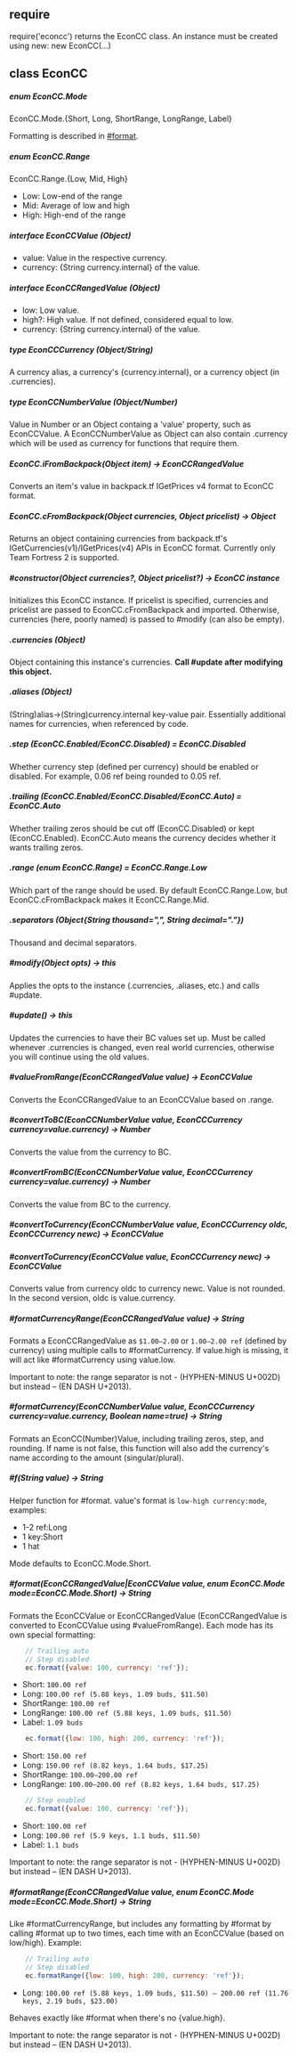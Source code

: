 ## require
require('econcc') returns the EconCC class.
An instance must be created using new: new EconCC(...)

## class EconCC
##### enum EconCC.Mode
EconCC.Mode.{Short, Long, ShortRange, LongRange, Label}

Formatting is described in [#format](#formateconccrangedvalueeconccvalue-value-enum-econccmode-modeeconccmodeshort---string).

##### enum EconCC.Range
EconCC.Range.{Low, Mid, High}
* Low: Low-end of the range
* Mid: Average of low and high
* High: High-end of the range

##### interface EconCCValue (Object)
* value: Value in the respective currency.
* currency: {String currency.internal} of the value.

##### interface EconCCRangedValue (Object)
* low: Low value.
* high?: High value. If not defined, considered equal to low.
* currency: {String currency.internal} of the value.

##### type EconCCCurrency (Object/String)
A currency alias, a currency's {currency.internal}, or a currency object (in .currencies).

##### type EconCCNumberValue (Object/Number)
Value in Number or an Object containg a 'value' property, such as EconCCValue. A EconCCNumberValue as Object can also contain .currency which will be used as currency for functions that require them.

##### EconCC.iFromBackpack(Object item) -> EconCCRangedValue
Converts an item's value in backpack.tf IGetPrices v4 format to EconCC format.
##### EconCC.cFromBackpack(Object currencies, Object pricelist) -> Object
Returns an object containing currencies from backpack.tf's IGetCurrencies(v1)/IGetPrices(v4) APIs in EconCC format. Currently only Team Fortress 2 is supported.

##### #constructor(Object currencies?, Object pricelist?) -> EconCC instance
Initializes this EconCC instance. If pricelist is specified, currencies and pricelist are passed to EconCC.cFromBackpack and imported. Otherwise, currencies (here, poorly named) is passed to #modify (can also be empty).
##### .currencies (Object)
Object containing this instance's currencies. **Call #update after modifying this object.**
##### .aliases (Object)
(String)alias->(String)currency.internal key-value pair. Essentially additional names for currencies, when referenced by code.
##### .step (EconCC.Enabled/EconCC.Disabled) = EconCC.Disabled
Whether currency step (defined per currency) should be enabled or disabled. For example, 0.06 ref being rounded to 0.05 ref.
##### .trailing (EconCC.Enabled/EconCC.Disabled/EconCC.Auto) = EconCC.Auto
Whether trailing zeros should be cut off (EconCC.Disabled) or kept (EconCC.Enabled). EconCC.Auto means the currency decides whether it wants trailing zeros.
##### .range (enum EconCC.Range) = EconCC.Range.Low
Which part of the range should be used. By default EconCC.Range.Low, but EconCC.cFromBackpack makes it EconCC.Range.Mid.
##### .separators (Object{String thousand=",", String decimal="."})
Thousand and decimal separators.

##### #modify(Object opts) -> this
Applies the opts to the instance (.currencies, .aliases, etc.) and calls #update.
##### #update() -> this
Updates the currencies to have their BC values set up. Must be called whenever .currencies is changed, even real world currencies, otherwise you will continue using the old values.

##### #valueFromRange(EconCCRangedValue value) -> EconCCValue
Converts the EconCCRangedValue to an EconCCValue based on .range.

##### #convertToBC(EconCCNumberValue value, EconCCCurrency currency=value.currency) -> Number
Converts the value from the currency to BC.

##### #convertFromBC(EconCCNumberValue value, EconCCCurrency currency=value.currency) -> Number
Converts the value from BC to the currency.

##### #convertToCurrency(EconCCNumberValue value, EconCCCurrency oldc, EconCCCurrency newc) -> EconCCValue
##### #convertToCurrency(EconCCValue value, EconCCCurrency newc) -> EconCCValue
Converts value from currency oldc to currency newc. Value is not rounded. In the second version, oldc is value.currency.

##### #formatCurrencyRange(EconCCRangedValue value) -> String
Formats a EconCCRangedValue as `$1.00–2.00` or `1.00–2.00 ref` (defined by currency) using multiple calls to #formatCurrency. If value.high is missing, it will act like #formatCurrency using value.low.

Important to note: the range separator is not - (HYPHEN-MINUS U+002D) but instead – (EN DASH U+2013).

##### #formatCurrency(EconCCNumberValue value, EconCCCurrency currency=value.currency, Boolean name=true) -> String
Formats an EconCC(Number)Value, including trailing zeros, step, and rounding. If name is not false, this function will also add the currency's name according to the amount (singular/plural).

##### #f(String value) -> String
Helper function for #format. value's format is `low-high currency:mode`, examples:
* 1-2 ref:Long
* 1 key:Short
* 1 hat

Mode defaults to EconCC.Mode.Short.

##### #format(EconCCRangedValue|EconCCValue value, enum EconCC.Mode mode=EconCC.Mode.Short) -> String
Formats the EconCCValue or EconCCRangedValue (EconCCRangedValue is converted to EconCCValue using #valueFromRange). Each mode has its own special formatting:

```javascript
    // Trailing auto
    // Step disabled
    ec.format({value: 100, currency: 'ref'});
```

* Short: `100.00 ref`
* Long: `100.00 ref (5.88 keys, 1.09 buds, $11.50)`
* ShortRange: `100.00 ref`
* LongRange: `100.00 ref (5.88 keys, 1.09 buds, $11.50)`
* Label: `1.09 buds`

```javascript
    ec.format({low: 100, high: 200, currency: 'ref'});
```

* Short: `150.00 ref`
* Long: `150.00 ref (8.82 keys, 1.64 buds, $17.25)`
* ShortRange: `100.00–200.00 ref`
* LongRange: `100.00–200.00 ref (8.82 keys, 1.64 buds, $17.25)`

```javascript
    // Step enabled
    ec.format({value: 100, currency: 'ref'});
```

* Short: `100.00 ref`
* Long: `100.00 ref (5.9 keys, 1.1 buds, $11.50)`
* Label: `1.1 buds`

Important to note: the range separator is not - (HYPHEN-MINUS U+002D) but instead – (EN DASH U+2013).

##### #formatRange(EconCCRangedValue value, enum EconCC.Mode mode=EconCC.Mode.Short) -> String
Like #formatCurrencyRange, but includes any formatting by #format by calling #format up to two times, each time with an EconCCValue (based on low/high). Example:

```javascript
    // Trailing auto
    // Step disabled
    ec.formatRange({low: 100, high: 200, currency: 'ref'});
```

* Long: `100.00 ref (5.88 keys, 1.09 buds, $11.50) – 200.00 ref (11.76 keys, 2.19 buds, $23.00)`

Behaves exactly like #format when there's no {value.high}.

Important to note: the range separator is not - (HYPHEN-MINUS U+002D) but instead – (EN DASH U+2013).

